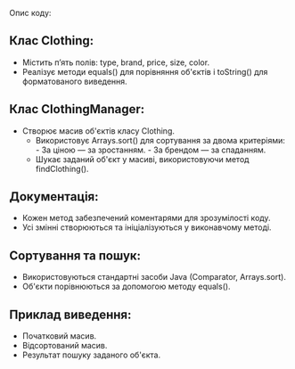 Опис коду:

## Клас Clothing:
  - Містить п’ять полів: type, brand, price, size, color.
  - Реалізує методи equals() для порівняння об'єктів і toString() для форматованого виведення.

## Клас ClothingManager:
  - Створює масив об'єктів класу Clothing.
    - Використовує Arrays.sort() для сортування за двома критеріями:
            - За ціною — за зростанням.
            - За брендом — за спаданням.
    - Шукає заданий об'єкт у масиві, використовуючи метод findClothing().

## Документація:
  - Кожен метод забезпечений коментарями для зрозумілості коду.
  - Усі змінні створюються та ініціалізуються у виконавчому методі.

## Сортування та пошук:
  - Використовуються стандартні засоби Java (Comparator, Arrays.sort).
  - Об'єкти порівнюються за допомогою методу equals().

## Приклад виведення:
  - Початковий масив.
  - Відсортований масив.
  - Результат пошуку заданого об'єкта.
